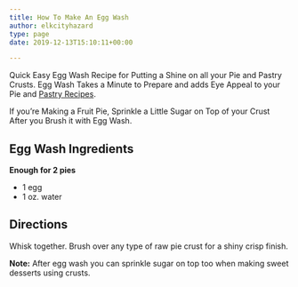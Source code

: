 ```yaml
---
title: How To Make An Egg Wash
author: elkcityhazard
type: page
date: 2019-12-13T15:10:11+00:00

---
```

Quick Easy Egg Wash Recipe for Putting a Shine on all your Pie and Pastry Crusts. Egg Wash Takes a Minute to Prepare and adds Eye Appeal to your Pie and [Pastry Recipes][1].

If you&#8217;re Making a Fruit Pie, Sprinkle a Little Sugar on Top of your Crust After you Brush it with Egg Wash.

## Egg Wash Ingredients

**Enough for 2 pies**

  * 1 egg
  * 1 oz. water
## Directions

Whisk together. Brush over any type of raw pie crust for a shiny crisp finish.

**Note:** After egg wash you can sprinkle sugar on top too when making sweet desserts using crusts.

 [1]: /wordpress/dessert-recipes/